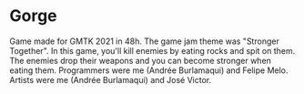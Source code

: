 # Gorge
Game made for GMTK 2021 in 48h. The game jam theme was "Stronger Together". In this game, you'll kill enemies by eating rocks and spit on them. The enemies drop their weapons and you can become stronger when eating them.
Programmers were me (Andrée Burlamaqui) and Felipe Melo. 
Artists were me (Andrée Burlamaqui) and José Victor.
